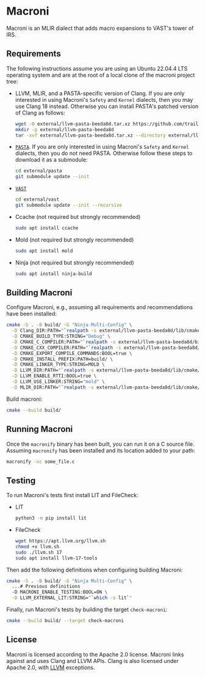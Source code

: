 # Macroni

Macroni is an MLIR dialect that adds macro expansions to VAST's tower of IRS.

## Requirements

The following instructions assume you are using an Ubuntu 22.04.4 LTS operating
system and are at the root of a local clone of the macroni project tree:

- LLVM, MLIR, and a PASTA-specific version of Clang. If you are only interested
  in using Macroni's `Safety` and `Kernel` dialects, then you may use Clang 18
  instead. Otherwise you can install PASTA's patched version of Clang as
  follows:

  ```bash
  wget -O external/llvm-pasta-beeda8d.tar.xz https://github.com/trail-of-forks/llvm-project/releases/download/beeda8d/llvm-pasta-beeda8d.tar.xz
  mkdir -p external/llvm-pasta-beeda8d
  tar -xvf external/llvm-pasta-beeda8d.tar.xz --directory external/llvm-pasta-beeda8d/
  ```

- [`PASTA`](https://github.com/trailofbits/pasta/). If you are only interested
  in using Macroni's `Safety` and `Kernel` dialects, then you do not need PASTA.
  Otherwise follow these steps to download it as a submodule:

  ```bash
  cd external/pasta
  git submodule update --init
  ```

- [`VAST`](https://github.com/trailofbits/vast)
  
  ```bash
  cd external/vast
  git submodule update --init --recursive
  ```

- Ccache (not required but strongly recommended)

  ```bash
  sudo apt install ccache
  ```

- Mold (not required but strongly recommended)

  ```bash
  sudo apt install mold
  ```

- Ninja (not required but strongly recommended)

  ```bash
  sudo apt install ninja-build
  ```

## Building Macroni

Configure Macroni, e.g., assuming all requirements and recommendations have been
installed:

```bash
cmake -S . -B build/ -G "Ninja Multi-Config" \
  -D Clang_DIR:PATH="`realpath -s external/llvm-pasta-beeda8d/lib/cmake/clang`" \
  -D CMAKE_BUILD_TYPE:STRING="Debug" \
  -D CMAKE_C_COMPILER:PATH="`realpath -s external/llvm-pasta-beeda8d/bin/clang`" \
  -D CMAKE_CXX_COMPILER:PATH="`realpath -s external/llvm-pasta-beeda8d/bin/clang++`" \
  -D CMAKE_EXPORT_COMPILE_COMMANDS:BOOL=true \
  -D CMAKE_INSTALL_PREFIX:PATH=build/ \
  -D CMAKE_LINKER_TYPE:STRING=MOLD \
  -D LLVM_DIR:PATH="`realpath -s external/llvm-pasta-beeda8d/lib/cmake/llvm`" \
  -D LLVM_ENABLE_RTTI:BOOL=true \
  -D LLVM_USE_LINKER:STRING="mold" \
  -D MLIR_DIR:PATH="`realpath -s external/llvm-pasta-beeda8d/lib/cmake/mlir`"
```

Build macroni:

```bash
cmake --build build/
```

## Running Macroni

Once the `macronify` binary has been built, you can run it on a C source file.
Assuming `macronify` has been installed and its location added to your path:

```bash
macronify -xc some_file.c
```

## Testing

To run Macroni's tests first install LIT and FileCheck:

- LIT
  
  ```bash
  python3 -m pip install lit
  ```

- FileCheck

  ```bash
  wget https://apt.llvm.org/llvm.sh
  chmod +x llvm.sh
  sudo ./llvm.sh 17
  sudo apt install llvm-17-tools
  ```

Then add the following definitions when configuring building Macroni:

```bash
cmake -S . -B build/ -G "Ninja Multi-Config" \
  ...# Previous definitions
  -D MACRONI_ENABLE_TESTING:BOOL=ON \
  -D LLVM_EXTERNAL_LIT:STRING="`which -s lit`"
```

Finally, run Macroni's tests by building the target `check-macroni`:

```bash
cmake --build build/ --target check-macroni
```

## License

Macroni is licensed according to the Apache 2.0 license. Macroni links against
and uses Clang and LLVM APIs. Clang is also licensed under Apache 2.0, with
[LLVM](https://github.com/llvm/llvm-project/blob/main/clang/LICENSE.TXT)
exceptions.
